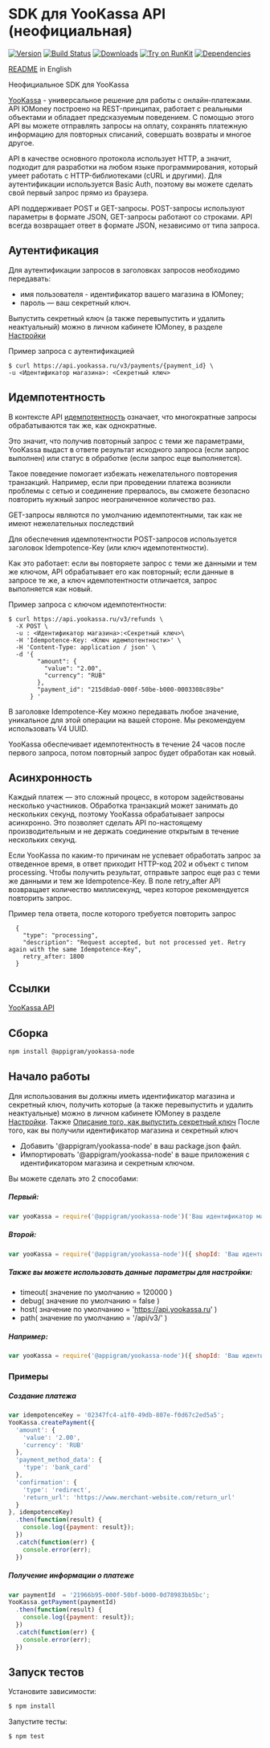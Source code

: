 # SDK для YooKassa API (неофициальная)

[![Version](https://img.shields.io/npm/v/@appigram/yookassa-node.svg)](https://www.npmjs.org/package/@appigram/yookassa-node)
[![Build Status](https://travis-ci.org/lodosstm/@appigram/yookassa-node-node.svg?branch=master)](https://travis-ci.org/lodosstm/@appigram/yookassa-node-node)
[![Downloads](https://img.shields.io/npm/dm/@appigram/yookassa-node.svg)](https://www.npmjs.com/package/@appigram/yookassa-node)
[![Try on RunKit](https://badge.runkitcdn.com/@appigram/yookassa-node.svg)](https://runkit.com/npm/@appigram/yookassa-node)
[![Dependencies](https://david-dm.org/lodosstm/@appigram/yookassa-node-node.png)](https://david-dm.org/lodosstm/@appigram/yookassa-node-node)

[README](README.md) in English

Неофициальное SDK для YooKassa

[YooKassa](https://yookassa.ru/) - универсальное решение для работы с онлайн-платежами. API ЮMoney
 построено на REST-принципах, работает с реальными объектами и обладает предсказуемым поведением. С помощью этого API
 вы можете отправлять запросы на оплату, сохранять платежную информацию для повторных списаний, совершать возвраты и
 многое другое.

API в качестве основного протокола использует HTTP, а значит, подходит для разработки на любом языке программирования,
который умеет работать с HTTP-библиотеками (cURL и другими). Для аутентификации используется Basic Auth, поэтому вы
можете сделать свой первый запрос прямо из браузера.

API поддерживает POST и GET-запросы. POST-запросы используют параметры в формате JSON,
GET-запросы работают со строками.
API всегда возвращает ответ в формате JSON, независимо от типа запроса.

## Аутентификация

Для аутентификации запросов в заголовках запросов необходимо передавать:
- имя пользователя - идентификатор вашего магазина в ЮMoney;
- пароль — ваш секретный ключ.

Выпустить секретный ключ (а также перевыпустить и удалить неактуальный) можно в личном кабинете ЮMoney, в разделе
[Настройки](https://yookassa.ru/my/merchant/integration/api-keys)

Пример запроса с аутентификацией
```
$ curl https://api.yookassa.ru/v3/payments/{payment_id} \
-u <Идентификатор магазина>: <Секретный ключ>
```
## Идемпотентность

В контексте API [идемпотентность](https://tools.ietf.org/html/rfc7231#section-4.2.2) означает, что многократные запросы
обрабатываются так же, как однократные.

Это значит, что получив повторный запрос с теми же параметрами, YooKassa выдаст в ответе результат исходного запроса
(если запрос выполнен) или статус в обработке (если запрос еще выполняется).

Такое поведение помогает избежать нежелательного повторения транзакций. Например, если при проведении платежа возникли
проблемы с сетью и соединение прервалось, вы сможете безопасно повторить нужный запрос неограниченное количество раз.

GET-запросы являются по умолчанию идемпотентными, так как не имеют нежелательных последствий

Для обеспечения идемпотентности POST-запросов используется заголовок Idempotence-Key (или ключ идемпотентности).

Как это работает: если вы повторяете запрос с теми же данными и тем же ключом, API обрабатывает его как повторный;
если данные в запросе те же, а ключ идемпотентности отличается, запрос выполняется как новый.

Пример запроса с ключом идемпотентности:
```
$ curl https://api.yookassa.ru/v3/refunds \
  -X POST \
  -u : <Идентификатор магазина>:<Секретный ключ>\
  -H 'Idempotence-Key: <Ключ идемпотентности>' \
  -H 'Content-Type: application / json' \
  -d '{
        "amount": {
          "value": "2.00",
          "currency": "RUB"
        },
        "payment_id": "215d8da0-000f-50be-b000-0003308c89be"
      } '
```

В заголовке Idempotence-Key можно передавать любое значение, уникальное для этой операции на вашей стороне.
Мы рекомендуем использовать V4 UUID.

YooKassa обеспечивает идемпотентность в течение 24 часов после первого запроса, потом повторный запрос будет
обработан как новый.

## Асинхронность

Каждый платеж — это сложный процесс, в котором задействованы несколько участников. Обработка транзакций может занимать
до нескольких секунд, поэтому YooKassa обрабатывает запросы асинхронно. Это позволяет сделать API по-настоящему
производительным и не держать соединение открытым в течение нескольких секунд.

Если YooKassa по каким-то причинам не успевает обработать запрос за отведенное время, в ответ приходит HTTP-код 202
и объект с типом processing. Чтобы получить результат, отправьте запрос еще раз с теми же данными и тем же
Idempotence-Key. В поле retry_after API возвращает количество миллисекунд, через которое рекомендуется повторить запрос.

Пример тела ответа, после которого требуется повторить запрос
```
  {
    "type": "processing",
    "description": "Request accepted, but not processed yet. Retry again with the same Idempotence-Key",
    retry_after: 1800
  }
```
## Ссылки
[YooKassa API](https://yookassa.ru/developers/using-api/basics)

## Сборка
```bash
npm install @appigram/yookassa-node
```
## Начало работы
Для использования вы должны иметь идентификатор магазина и секретный ключ, получить которые
(а также перевыпустить и удалить неактуальные) можно в личном кабинете ЮMoney в разделе
[Настройки](https://yookassa.ru/my/merchant/integration/api-keys). Также
[Описание того, как выпустить секретный ключ](https://yookassa.ru/my/merchant/integration/api-keys)
После того, как вы получили идентификатор магазина и секретный ключ
- Добавить '@appigram/yookassa-node' в ваш package.json файл.
- Импортировать '@appigram/yookassa-node' в ваше приложения с идентификатором магазина и секретным ключом.

Вы можете сделать это 2 способами:

##### Первый:
```javascript
var yooKassa = require('@appigram/yookassa-node')('Ваш идентификатор магазина', 'Ваш секретный ключ');
```

##### Второй:
```javascript
var yooKassa = require('@appigram/yookassa-node')({ shopId: 'Ваш идентификатор магазина', secretKey: 'Ваш секретный ключ' });
```

##### Также вы можете использовать данные параметры для настройки:
- timeout( значение по умолчанию = 120000 )
- debug( значение по умолчанию = false )
- host( значение по умолчанию = 'https://api.yookassa.ru' )
- path( значение по умолчанию = '/api/v3/' )

##### Например:
```javascript
var yooKassa = require('@appigram/yookassa-node')({ shopId: 'Ваш идентификатор магазина', secretKey: 'Ваш секретный ключ', timeout: 20000 });
```
### Примеры

##### Создание платежа
```javascript
var idempotenceKey = '02347fc4-a1f0-49db-807e-f0d67c2ed5a5';
YooKassa.createPayment({
  'amount': {
    'value': '2.00',
    'currency': 'RUB'
  },
  'payment_method_data': {
    'type': 'bank_card'
  },
  'confirmation': {
    'type': 'redirect',
    'return_url': 'https://www.merchant-website.com/return_url'
  }
}, idempotenceKey)
  .then(function(result) {
    console.log({payment: result});
  })
  .catch(function(err) {
    console.error(err);
  })
```

##### Получение информации о платеже
```javascript
var paymentId  = '21966b95-000f-50bf-b000-0d78983bb5bc';
YooKassa.getPayment(paymentId)
  .then(function(result) {
    console.log({payment: result});
  })
  .catch(function(err) {
    console.error(err);
  })
```



## Запуск тестов

Установите зависимости:
```bash
$ npm install
```

Запустите тесты:
```bash
$ npm test
```
